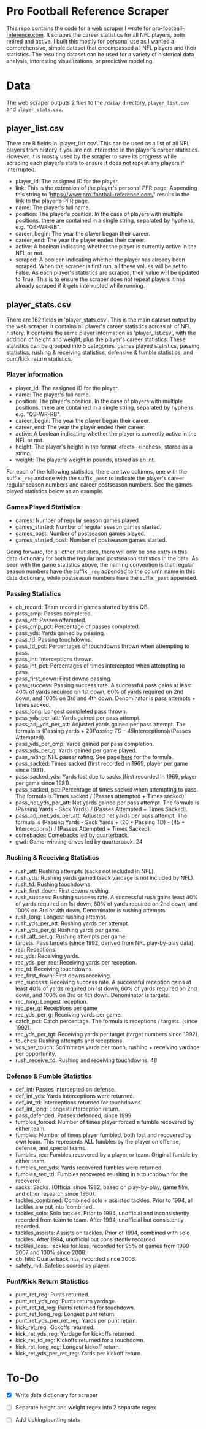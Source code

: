 # Pro Football Reference Scraper
This repo contains the code for a web scraper I wrote for [pro-football-reference.com](https://www.pro-football-reference.com/). It scrapes the career statistics for all NFL players, both retired and active. I built this mostly for personal use as I wanted a comprehensive, simple dataset that encompassed all NFL players and their statistics. The resulting dataset can be used for a variety of historical data analysis, interesting visualizations, or predictive modeling. 

# Data
The web scraper outputs 2 files to the `/data/` directory, `player_list.csv` and `player_stats.csv`.

## player_list.csv
There are 8 fields in 'player_list.csv'. This can be used as a list of all NFL players from history if you are not interested in the player's career statistics. However, it is mostly used by the scraper to save its progress while scraping each player's stats to ensure it does not repeat any players if interrupted.

- player_id: The assigned ID for the player.
- link: This is the extension of the player's personal PFR page. Appending this string to 'https://www.pro-football-reference.com/' results in the link to the player's PFR page.
- name: The player's full name.
- position: The player's position. In the case of players with multiple positions, there are contained in a single string, separated by hyphens, e.g. "QB-WR-RB".
- career_begin: The year the player began their career.
- career_end: The year the player ended their career.
- active: A boolean indicating whether the player is currently active in the NFL or not.
- scraped: A boolean indicating whether the player has already been scraped. When the scraper is first run, all these values will be set to False. As each player's statistics are scraped, their value will be updated to True. This is to ensure the scraper does not repeat players it has already scraped if it gets interrupted while running.

## player_stats.csv
There are 162 fields in 'player_stats.csv'. This is the main dataset output by the web scraper. It contains all player's career statistics across all of NFL history. It contains the same player information as 'player_list.csv', with the addition of height and weight, plus the player's career statistics. These statistics can be grouped into 5 categories: games played statistics, passing statistics, rushing & receiving statistics, defensive & fumble statistics, and punt/kick return statistics. 

### Player information
- player_id: The assigned ID for the player.
- name: The player's full name.
- position: The player's position. In the case of players with multiple positions, there are contained in a single string, separated by hyphens, e.g. "QB-WR-RB".
- career_begin: The year the player began their career.
- career_end: The year the player ended their career.
- active: A boolean indicating whether the player is currently active in the NFL or not.
- height: The player's height in the format \<feet\>-\<inches\>, stored as a string. 
- weight: The player's weight in pounds, stored as an int.

For each of the following statistics, there are two columns, one with the suffix <code>_reg</code> and one with the suffix <code>_post</code> to indicate the player's career regular season numbers and career postseason numbers. See the games played statistics below as an example.

### Games Played Statistics
- games: Number of regular season games played.
- games_started: Number of regular season games started.
- games_post: Number of postseason games played.
- games_started_post: Number of postseason games started.

Going forward, for all other statistics, there will only be one entry in this data dictionary for both the regular and postseason statistics in the data. As seen with the game statistics above, the naming convention is that regular season numbers have the suffix <code>_reg</code> appended to the column name in this data dictionary, while postseason numbers have the suffix <code>_post</code> appended.

### Passing Statistics
- qb_record: Team record in games started by this QB.
- pass_cmp: Passes completed.
- pass_att: Passes attempted.
- pass_cmp_pct: Percentage of passes completed.
- pass_yds: Yards gained by passing.
- pass_td: Passing touchdowns.
- pass_td_pct: Percentages of touchdowns thrown when attempting to pass.
- pass_int: Interceptions thrown.
- pass_int_pct: Percentages of times intercepted when attempting to pass.
- pass_first_down: First downs passing.
- pass_success: Passing success rate. A successful pass gains at least 40% of yards required on 1st down, 60% of yards required on 2nd down, and 100% on 3rd and 4th down. Denominator is pass attempts + times sacked.
- pass_long: Longest completed pass thrown.
- pass_yds_per_att: Yards gained per pass attempt.
- pass_adj_yds_per_att: Adjusted yards gained per pass attempt. The formula is (Passing yards + 20*Passing TD - 45*Interceptions)/(Passes Attempted).
- pass_yds_per_cmp: Yards gained per pass completion.
- pass_yds_per_g: Yards gained per game played.
- pass_rating: NFL passer rating. See page [here](https://en.wikipedia.org/wiki/Passer_rating) for the formula.
- pass_sacked: Times sacked (first recorded in 1969, player per game since 1981).
- pass_sacked_yds: Yards lost due to sacks (first recorded in 1969, player per game since 1981).
- pass_sacked_pct: Percentage of times sacked when attempting to pass. The formula is Times sacked / (Passes attempted + Times sacked).
- pass_net_yds_per_att: Net yards gained per pass attempt. The formula is (Passing Yards - Sack Yards) / (Passes Attempted + Times Sacked).
- pass_adj_net_yds_per_att: Adjusted net yards per pass attempt. The formula is (Passing Yards - Sack Yards + (20 * Passing TD) - (45 * Interceptions)) / (Passes Attempted + Times Sacked).
- comebacks: Comebacks led by quarterback.
- gwd: Game-winning drives led by quarterback.
24
### Rushing & Receiving Statistics
- rush_att: Rushing attempts (sacks not included in NFL).
- rush_yds: Rushing yards gained (sack yardage is not included by NFL).
- rush_td: Rushing touchdowns.
- rush_first_down: First downs rushing.
- rush_success: Rushing success rate. A successful rush gains least 40% of yards required on 1st down, 60% of yards required on 2nd down, and 100% on 3rd or 4th down. Denominator is rushing attempts.
- rush_long: Longest rushing attempt.
- rush_yds_per_att: Rushing yards per attempt.
- rush_yds_per_g: Rushing yards per game.
- rush_att_per_g: Rushing attempts per game.
- targets: Pass targets (since 1992, derived from NFL play-by-play data).
- rec: Receptions.
- rec_yds: Receiving yards.
- rec_yds_per_rec: Receiving yards per reception.
- rec_td: Receiving touchdowns.
- rec_first_down: First downs receiving.
- rec_success: Receiving success rate. A successful reception gains at least 40% of yards required on 1st down, 60% of yards required on 2nd down, and 100% on 3rd or 4th down. Denominator is targets.
- rec_long: Longest reception.
- rec_per_g: Receptions per game
- rec_yds_per_g: Receiving yards per game.
- catch_pct: Catch percentage. The formula is receptions / targets. (since 1992).
- rec_yds_per_tgt: Receiving yards per target (target numbers since 1992).
- touches: Rushing attempts and receptions.
- yds_per_touch: Scrimmage yards per touch, rushing + receiving yardage per opportunity.
- rush_receive_td: Rushing and receiving touchdowns.
48
### Defense & Fumble Statistics
- def_int: Passes intercepted on defense.
- def_int_yds: Yards interceptions were returned.
- def_int_td: Interceptions returned for touchdowns.
- def_int_long: Longest interception return.
- pass_defended: Passes defended, since 1999.
- fumbles_forced: Number of times player forced a fumble recovered by either team.
- fumbles: Number of times player fumbled, both lost and recovered by own team. This represents ALL fumbles by the player on offense, defense, and special teams.
- fumbles_rec: Fumbles recovered by a player or team. Original fumble by either team.
- fumbles_rec_yds: Yards recovered fumbles were returned.
- fumbles_rec_td: Fumbles recovered reuslting in a touchdown for the recoverer.
- sacks: Sacks. (Official since 1982, based on play-by-play, game film, and other research since 1960).
- tackles_combined: Combined solo + assisted tackles. Prior to 1994, all tackles are put into 'combined'.
- tackles_solo: Solo tackles. Prior to 1994, unofficial and inconsistently recorded from team to team. After 1994, unofficial but consistently recorded.
- tackles_assists: Assists on tackles. Prior of 1994, combined with solo tackles. After 1994, unofficial but consistently recorded.
- tackles_loss: Tackles for loss, recorded for 95% of games from 1999-2007 and 100% since 2008.
- qb_hits: Quarterback hits, recorded since 2006.
- safety_md: Safeties scored by player.

### Punt/Kick Return Statistics
- punt_ret_reg: Punts returned.
- punt_ret_yds_reg: Punts return yardage.
- punt_ret_td_reg: Punts returned for touchdown.
- punt_ret_long_reg: Longest punt return.
- punt_ret_yds_per_ret_reg: Yards per punt return.
- kick_ret_reg: Kickoffs returned.
- kick_ret_yds_reg: Yardage for kickoffs returned.
- kick_ret_td_reg: Kickoffs returned for a touchdown.
- kick_ret_long_reg: Longest kickoff return.
- kick_ret_yds_per_ret_reg: Yards per kickoff return.

# To-Do
- [x] Write data dictionary for scraper
- [ ] Separate height and weight regex into 2 separate regex
- [ ] Add kicking/punting stats

